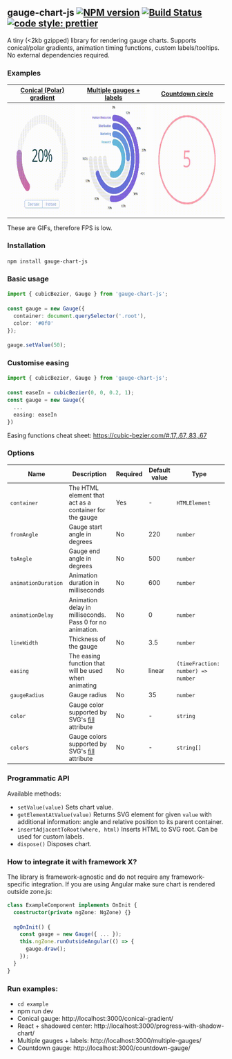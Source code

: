 ## gauge-chart-js [![NPM version](https://badge.fury.io/js/gauge-chart-js.svg)](https://npmjs.org/package/gauge-chart-js) [![Build Status](https://travis-ci.org/kubk/gauge-chart-js.svg?branch=master)](https://travis-ci.org/kubk/gauge-chart-js) [![code style: prettier](https://img.shields.io/badge/code_style-prettier-ff69b4.svg?style=flat-square)](https://github.com/prettier/prettier)

A tiny (<2kb gzipped) library for rendering gauge charts. Supports conical/polar gradients, animation timing functions, custom labels/tooltips. No external dependencies required.

### Examples
| [Conical (Polar) gradient](example/src/conical-gradient) | [Multiple gauges + labels](example/src/multiple-gauges) | [Countdown circle](example/src/countdown-gauge) |
| ------------- | -------------| -------------|
| <img src="/assets/conical-polar.gif" width="249.2" height="256.2">       | <img src="/assets/multiple-gauges.gif" width="261" height="256.2"> | <img src="/assets/countdown-circle.gif" width="249.2" height="256.2"> |

These are GIFs, therefore FPS is low.

### Installation
`npm install gauge-chart-js`

### Basic usage
```typescript
import { cubicBezier, Gauge } from 'gauge-chart-js';

const gauge = new Gauge({
  container: document.querySelector('.root'),
  color: '#0f0'
});

gauge.setValue(50);

```

### Customise easing
```typescript
import { cubicBezier, Gauge } from 'gauge-chart-js';

const easeIn = cubicBezier(0, 0, 0.2, 1);
const gauge = new Gauge({
  ...
  easing: easeIn
})
```

Easing functions cheat sheet: https://cubic-bezier.com/#.17,.67,.83,.67

### Options
| Name           | Description                                                      | Required  | Default value     | Type   |
| ---            | ---                                                                                                       | ---       | ---               | ---               |
| `container`      | The HTML element that act as a container for the gauge         | Yes       | -       | `HTMLElement`          |
| `fromAngle`      | Gauge start angle in degrees                                   | No       | 220       | `number`          |
| `toAngle`      | Gauge end angle in degrees                                       | No       | 500       | `number`          |
| `animationDuration`      | Animation duration in milliseconds                     | No       | 600       | `number`          |
| `animationDelay`| Animation delay in milliseconds. Pass 0 for no animation.       | No       | 0       | `number`          |
| `lineWidth`| Thickness of the gauge                                               | No       | 3.5       | `number`          |
| `easing`|  The easing function that will be used when animating                   | No       | linear       | `(timeFraction: number) => number`          |
| `gaugeRadius`|  Gauge radius                                                      | No       | 35       | `number`          |
| `color`|  Gauge color supported by SVG's [fill](https://developer.mozilla.org/en-US/docs/Web/SVG/Tutorial/Fills_and_Strokes) attribute                         | No       | -       | `string`          |
| `colors`|  Gauge colors supported by SVG's [fill](https://developer.mozilla.org/en-US/docs/Web/SVG/Tutorial/Fills_and_Strokes) attribute                       | No       | -       | `string[]`          |

### Programmatic API
Available methods:
- `setValue(value)` Sets chart value.
- `getElementAtValue(value)` Returns SVG element for given `value` with additional information: angle and relative position to its parent container.
- `insertAdjacentToRoot(where, html)` Inserts HTML to SVG root. Can be used for custom labels.
- `dispose()` Disposes chart.

### How to integrate it with framework X?
The library is framework-agnostic and do not require any framework-specific integration. If you are using Angular make sure chart is rendered outside zone.js:
```typescript
class ExampleComponent implements OnInit {
  constructor(private ngZone: NgZone) {}

  ngOnInit() {
    const gauge = new Gauge({ ... });
    this.ngZone.runOutsideAngular(() => {
      gauge.draw();
    });
  }
}
```

### Run examples:
- `cd example`
- npm run dev
- Conical gauge: http://localhost:3000/conical-gradient/
- React + shadowed center: http://localhost:3000/progress-with-shadow-chart/
- Multiple gauges + labels: http://localhost:3000/multiple-gauges/
- Countdown gauge: http://localhost:3000/countdown-gauge/


